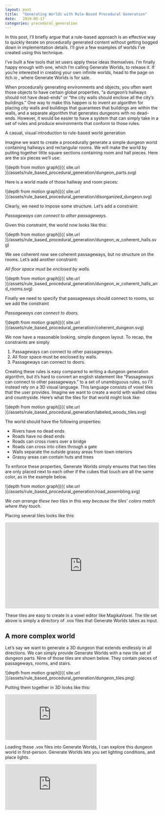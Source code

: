 ```yaml
---
layout: post
title:  "Generating Worlds with Rule-Based Procedural Generation"
date:   2019-05-17
categories: procedural_generation
---
```


In this post, I’ll briefly argue that a rule-based approach is an effective way to quickly iterate on procedurally generated content without getting bogged down in implementation details.  I’ll give a few examples of worlds I’ve created using this technique. 

I’ve built a few tools that let users apply these ideas themselves.  I’m finally happy enough with one, which I’m calling Generate Worlds, to release it.  If you’re interested in creating your own infinite worlds, head to the page on itch.io , where Generate Worlds is for sale.

When procedurally generating environments and objects, you often want those objects to have certain global properties, “a dungeon’s hallways should not have dead-ends” or “the city walls should enclose all the city’s buildings.”  One way to make this happen is to invent an algorithm for placing city walls and buildings that guarantees that buildings are within the walls, and a separate algorithm that generates dungeons with no dead-ends.  However, it would be easier to have a system that can simply take in a set of rules and produce environments that conform to those rules.  

A casual, visual introduction to rule-based world generation

Imagine we want to create a procedurally generate a simple dungeon world containing hallways and rectangular rooms.  We will make the world by putting together little square sections containing room and hall pieces.  Here are the six pieces we’ll use:

![depth from motion graph]({{ site.url }}/assets/rule_based_procedural_generation/dungeon_parts.svg)

 Here is a world made of those hallway and room pieces:

![depth from motion graph]({{ site.url }}/assets/rule_based_procedural_generation/disorganized_dungeon.svg)

Clearly, we need to impose some structure.  Let’s add a constraint:

*Passageways can connect to other passageways.*

Given this constraint, the world now looks like this:

![depth from motion graph]({{ site.url }}/assets/rule_based_procedural_generation/dungeon_w_coherent_halls.svg)

We see coherent now see coherent passageways, but no structure on the rooms.  Let’s add another constraint:

*All floor space must be enclosed by walls.*

![depth from motion graph]({{ site.url }}/assets/rule_based_procedural_generation/dungeon_w_coherent_halls_and_rooms.svg)

Finally we need to specify that passageways should connect to rooms, so we add the constraint

*Passageways can connect to doors.*

![depth from motion graph]({{ site.url }}/assets/rule_based_procedural_generation/coherent_dungeon.svg)


We now have a reasonable looking, simple dungeon layout.  To recap, the constraints are simply

1. Passageways can connect to other passageways.
2. All floor space must be enclosed by walls.
3. Passageways can connect to doors.

Creating these rules is easy compared to writing a dungeon generation algorithm, but it’s hard to convert an english statement like “Passageways can connect to other passageways.” to a set of unambiguous rules, so I’ll instead rely on a 3D visual language.  This language consists of voxel tiles that the user provides.  Imagine we want to create a world with walled cities and countryside.  Here’s what the tiles for that world might look like:


![depth from motion graph]({{ site.url }}/assets/rule_based_procedural_generation/labeled_woods_tiles.svg)


The world should have the following properties:
* Rivers have no dead ends
* Roads have no dead ends
* Roads can cross rivers over a bridge
* Roads can cross into cities through a gate
* Walls separate the outside grassy areas from town interiors
* Grassy areas can contain huts and trees

To enforce these properties, Generate Worlds simply ensures that two tiles are only placed next to each other if the cubes that touch are all the same color, as in the example below.

![depth from motion graph]({{ site.url }}/assets/rule_based_procedural_generation/road_assembling.svg)

*We can arrange these two tiles in this way because the tiles’ colors match where they touch.*

Placing several tiles looks like this:

<div style="width:100%;height:0;padding-bottom:56%;position:relative;"><iframe src="https://giphy.com/embed/3DHNvMhDA6FEun6keU" width="100%" height="100%" style="position:absolute" frameborder="0" class="giphy-embed" allowfullscreen=""></iframe></div>

These tiles are easy to create in a voxel editor like MagikaVoxel.  The tile set above is simply a directory of .vox files that Generate Worlds takes as input.

## A more complex world

Let’s say we want to generate a 3D dungeon that extends endlessly in all directions.  We can simply provide Generate Worlds with a new tile set of dungeon parts.  Nine of those tiles are shown below.  They contain pieces of passageways, rooms, and stairs.

![depth from motion graph]({{ site.url }}/assets/rule_based_procedural_generation/dungeon_tiles.png)


Putting them together in 3D looks like this:

<iframe src="https://giphy.com/embed/2kPO91XMLHeC1JCo4w" frameborder="0" class="giphy-embed" allowfullscreen=""></iframe><p><a href="https://giphy.com/gifs/2kPO91XMLHeC1JCo4w"></a></p>

Loading these .vox files into Generate Worlds, I can explore this dungeon world in first-person.  Generate Worlds lets you set lighting conditions, and place lights.

<iframe src="https://giphy.com/embed/L0lYvytfI6j7gS47hC" frameborder="0" class="giphy-embed" allowfullscreen=""></iframe><p><a href="https://giphy.com/gifs/2kPO91XMLHeC1JCo4w"></a></p>










